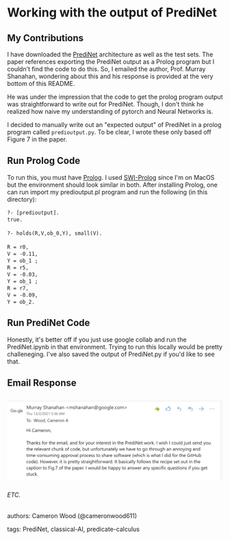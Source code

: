 # Working with the output of PrediNet


## My Contributions

I have downloaded the [PrediNet](https://github.com/deepmind/deepmind-research/tree/master/PrediNet) architecture as well as the test sets. The paper references exporting the PrediNet output as a Prolog program but I couldn't find the code to do this. So, I emailed the author, Prof. Murray Shanahan, wondering about this and his response is provided at the very bottom of this README.

He was under the impression that the code to get the prolog program output was straightforward to write out for PrediNet. Though, I don't think he realized how naive my understanding of pytorch and Neural Networks is.

I decided to manually write out an "expected output" of PrediNet in a prolog program called `predioutput.py`. To be clear, I wrote these only based off Figure 7 in the paper.


## Run Prolog Code

To run this, you must have [Prolog](https://www.tutorialspoint.com/prolog/prolog_introduction.htm). I used [SWI-Prolog](https://www.swi-prolog.org/) since I'm on MacOS but the environment should look similar in both. After installing Prolog, one can run import my predioutput.pl program and run the following (in this directory):

```
?- [predioutput].
true.

?- holds(R,V,ob_0,Y), small(V).

R = r0,
V = -0.11,
Y = ob_1 ;
R = r5,
V = -0.03,
Y = ob_1 ;
R = r7,
V = -0.09,
Y = ob_2.
```

## Run PrediNet Code

Honestly, it's better off if you just use google collab and run the PrediNet.ipynb in that environment. Trying to run this locally would be pretty challeneging. I've also saved the output of PrediNet.py if you'd like to see that.



## Email Response
![alt text](./email-response.png)
---

###### ETC.
authors: Cameron Wood (@cameronwood611)

tags: PrediNet, classical-AI, predicate-calculus